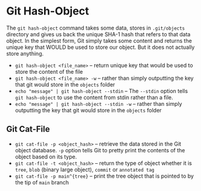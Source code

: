 # Git Hash-Object

The `git hash-object` command takes some data, stores in `.git/objects` directory and gives us back the unique SHA-1 hash that refers to that data object. In the simplest form, Git simply takes some content and returns the unique key that WOULD be used to store our object. But it does not actually store anything.

- `git hash-object <file_name>` – return unique key that would be used to store the content of the file
- `git hash-object <file_name> -w` – rather than simply outputting the key that git would store in the `objects` folder
- `echo "message" | git hash-object --stdin` – The `--stdin` option tells `git hash-object` to use the content from stdin rather than a file.
- `echo "message" | git hash-object --stdin -w` – rather than simply outputting the key that git would store in the `objects` folder

## Git Cat-File

- `git cat-file -p <object_hash>` – retrieve the data stored in the Git object database. `-p` option tells Git to pretty print the contents of the object based on its type.
- `git cat-file -t <object_hash>` – return the type of object whether it is `tree`, `blob` (binary large object), `commit` or `annotated tag`
- `git cat-file -p main^{tree}` – print the tree object that is pointed to by the tip of `main` branch
